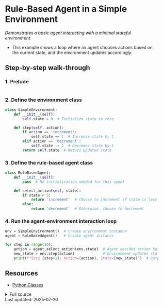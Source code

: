 <!-- AUTO‑GENERATED doc for ai_agent.py -->
# Rule-Based Agent in a Simple Environment

_Demonstrates a basic agent interacting with a minimal stateful environment._


- This example shows a loop where an agent chooses actions based on the current state, and the environment updates accordingly.

## Step‑by‑step walk‑through
### 1. Prelude
```python

```

### 2. Define the environment class
```python
class SimpleEnvironment:
    def __init__(self):
        self.state = 0  # Initialize state to zero

    def step(self, action):
        if action == 'increment':
            self.state += 1  # Increase state by 1
        elif action == 'decrement':
            self.state -= 1  # Decrease state by 1
        return self.state  # Return updated state

```

### 3. Define the rule-based agent class
```python
class RuleBasedAgent:
    def __init__(self):
        pass  # No initialization needed for this agent

    def select_action(self, state):
        if state < 5:
            return 'increment'  # Choose to increment if state is less than 5
        else:
            return 'decrement'  # Otherwise, choose to decrement

```

### 4. Run the agent-environment interaction loop
```python
env = SimpleEnvironment()  # Create environment instance
agent = RuleBasedAgent()   # Create agent instance

for step in range(10): 
    action = agent.select_action(env.state)  # Agent decides action based on current state
    new_state = env.step(action)             # Environment updates state based on action
    print(f"Step {step+1}: Action={action}, State={new_state}")  # Output current step, action, and state
```


## Resources
* [Python Classes](https://docs.python.org/3/tutorial/classes.html)

<details><summary>Full source</summary>

```python

### Define the environment class
class SimpleEnvironment:
    def __init__(self):
        self.state = 0  # Initialize state to zero

    def step(self, action):
        if action == 'increment':
            self.state += 1  # Increase state by 1
        elif action == 'decrement':
            self.state -= 1  # Decrease state by 1
        return self.state  # Return updated state

### Define the rule-based agent class
class RuleBasedAgent:
    def __init__(self):
        pass  # No initialization needed for this agent

    def select_action(self, state):
        if state < 5:
            return 'increment'  # Choose to increment if state is less than 5
        else:
            return 'decrement'  # Otherwise, choose to decrement

### Run the agent-environment interaction loop
env = SimpleEnvironment()  # Create environment instance
agent = RuleBasedAgent()   # Create agent instance

for step in range(10): 
    action = agent.select_action(env.state)  # Agent decides action based on current state
    new_state = env.step(action)             # Environment updates state based on action
    print(f"Step {step+1}: Action={action}, State={new_state}")  # Output current step, action, and state
```
</details>
Last updated: 2025-07-20
